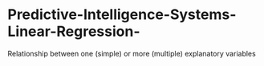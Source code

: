 # Predictive-Intelligence-Systems-Linear-Regression-
Relationship between one (simple) or more (multiple) explanatory variables
